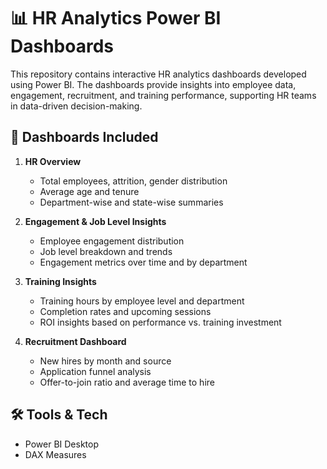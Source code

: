 # 📊 HR Analytics Power BI Dashboards

This repository contains interactive HR analytics dashboards developed using Power BI. The dashboards provide insights into employee data, engagement, recruitment, and training performance, supporting HR teams in data-driven decision-making.

## 📁 Dashboards Included

1. **HR Overview**
   - Total employees, attrition, gender distribution
   - Average age and tenure
   - Department-wise and state-wise summaries

2. **Engagement & Job Level Insights**
   - Employee engagement distribution
   - Job level breakdown and trends
   - Engagement metrics over time and by department

3. **Training Insights**
   - Training hours by employee level and department
   - Completion rates and upcoming sessions
   - ROI insights based on performance vs. training investment

4. **Recruitment Dashboard**
   - New hires by month and source
   - Application funnel analysis
   - Offer-to-join ratio and average time to hire

## 🛠 Tools & Tech

- Power BI Desktop
- DAX Measures
